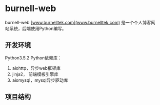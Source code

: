 # burnell-web
burnell-web [www.burnelltek.com](www.burnelltek.com) 是一个个人博客网站系统，后端使用Python编写。

## 开发环境
Python3.5.2
Python依赖库：
1.  aiohttp，异步web框架库
2.  jinja2， 前端模板引擎库
3.  aiomysql，mysql异步驱动库

## 项目结构